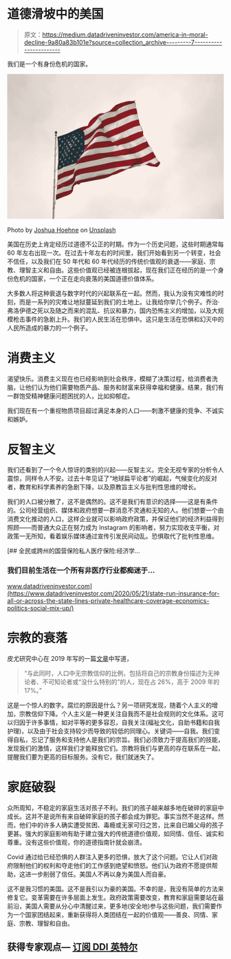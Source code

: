 # 道德滑坡中的美国

> 原文：<https://medium.datadriveninvestor.com/america-in-moral-decline-9a80a83b101e?source=collection_archive---------7----------------------->

我们是一个有身份危机的国家。

![](img/1d5c183a6536f2934a50dd674dc99fe1.png)

Photo by [Joshua Hoehne](https://unsplash.com/@mrthetrain?utm_source=unsplash&utm_medium=referral&utm_content=creditCopyText) on [Unsplash](https://unsplash.com/s/photos/united-states?utm_source=unsplash&utm_medium=referral&utm_content=creditCopyText)

美国在历史上肯定经历过道德不公正的时期。作为一个历史问题，这些时期通常每 60 年左右出现一次。在过去十年左右的时间里，我们开始看到另一个转变，社会不信任，以及我们在 50 年代和 60 年代经历的传统价值观的衰退——家庭、宗教、理智主义和自由。这些价值观已经被连根拔起，现在我们正在经历的是一个身份危机的国家，一个正在走向衰落的美国道德价值体系。

大多数人将这种衰退与数字时代的兴起联系在一起。然而，我认为没有灾难性的时刻，而是一系列的灾难让地狱蔓延到我们的土地上。让我给你举几个例子。乔治·弗洛伊德之死以及随之而来的混乱、抗议和暴力，国内恐怖主义的增加，以及大规模枪击事件的急剧上升。我们的人民生活在恐惧中。这只是生活在恐惧和幻灭中的人民所造成的暴力的一个例子。

# 消费主义

渴望快乐。消费主义现在也已经影响到社会秩序，模糊了决策过程，给消费者洗脑，让他们认为他们需要物质产品、服务和财富来获得幸福和健康。结果，我们有一群饱受精神健康问题困扰的人，比如抑郁症。

我们现在有一个重视物质项目超过满足本身的人口——刺激不健康的竞争、不诚实和嫉妒。

# 反智主义

我们还看到了一个令人惊讶的类别的兴起——反智主义。完全无视专家的分析令人震惊，同样令人不安。过去十年见证了“地球扁平论者”的崛起，气候变化的反对者，教育和科学素养的急剧下降，以及原教旨主义与批判性思维的增长。

我们的人口被分散了，这不是偶然的。这不是我们有意识的选择——这是有条件的。公司经营组织、媒体和政府想要一群消息不灵通和无知的人。他们想要一个由消费文化推动的人口，这样企业就可以影响政府政策，并保证他们的经济利益得到照顾——而普通大众正在努力成为 Instagram 的影响者，努力实现收支平衡，对政策一无所知，看着娱乐媒体通过宣传引发民间动乱。恐惧取代了批判性思维。

[](https://www.datadriveninvestor.com/2020/05/21/state-run-insurance-for-all-or-across-the-state-lines-private-healthcare-coverage-economics-politics-social-mix-up/) [## 全民或跨州的国营保险私人医疗保险:经济学…

### 我们目前生活在一个所有非医疗行业都痴迷于…

www.datadriveninvestor.com](https://www.datadriveninvestor.com/2020/05/21/state-run-insurance-for-all-or-across-the-state-lines-private-healthcare-coverage-economics-politics-social-mix-up/) 

# 宗教的衰落

皮尤研究中心在 2019 年写的一篇[文章](https://www.pewforum.org/2019/10/17/in-u-s-decline-of-christianity-continues-at-rapid-pace/)中写道，

> “与此同时，人口中无宗教信仰的比例，包括将自己的宗教身份描述为无神论者、不可知论者或“没什么特别的”的人，现在占 26%，高于 2009 年的 17%。”

这是一个惊人的数字。腐烂的原因是什么？另一项研究发现，随着个人主义的增加，宗教信仰下降。个人主义是一种更关注自我而不是社会规则的文化体系。这可以归因于许多事情，如对平等的更多容忍，自我关注(福祉文化，自助书籍和自我护理)，以及由于社会支持较少而导致的较低的同理心。关键词——自我。我们变得自私，忘记了服务和支持他人是我们的宗旨。我们必须致力于提高我们的技能，发现我们的激情，这样我们才能释放它们。宗教将我们与更高的存在联系在一起，提醒我们要为更高的目标服务。没有它，我们就迷失了。

# 家庭破裂

众所周知，不稳定的家庭生活对孩子不利。我们的孩子越来越多地在破碎的家庭中成长。这并不是说所有来自破碎家庭的孩子都会成为罪犯。事实当然不是这样。然而，他们中的许多人确实遭受贫困、毒瘾或无家可归之苦，比来自已婚父母的孩子更甚。强大的家庭影响有助于建立强大的传统道德价值观，如同情、信任、诚实和尊重。没有这些价值观，你的道德指南针就会崩溃。

Covid 通过给已经恐惧的人群注入更多的恐惧，放大了这个问题。它让人们对政府限制他们的权利和夺走他们的工作感到绝望和愤怒。他们认为政府不愿提供帮助，这进一步削弱了信任。美国人不再以身为美国人而自豪。

这不是我习惯的美国。这不是我引以为豪的美国。不幸的是，我没有简单的方法来修复它。变革需要在许多层面上发生。政府政策需要改变，教育和家庭需要站在最前沿，美国人需要从分心中清醒过来，更多地(安全地)参与这些问题，我们需要作为一个国家团结起来，重新获得将人类团结在一起的价值观——善良、同情、家庭、宗教、理智和自由。

## 获得专家观点— [订阅 DDI 英特尔](https://datadriveninvestor.com/ddi-intel)